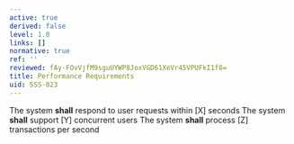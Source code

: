 ```yaml
---
active: true
derived: false
level: 1.0
links: []
normative: true
ref: ''
reviewed: fAy-FOvVjfM9sguUYWP8JoxVGD61XeVr45VPUFkI1f8=
title: Performance Requirements
uid: SSS-023
---
```


The system **shall** respond to user requests within [X] seconds
The system **shall** support [Y] concurrent users
The system **shall** process [Z] transactions per second